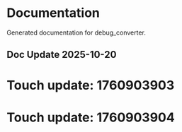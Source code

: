 # Documentation

Generated documentation for debug_converter.

## Doc Update 2025-10-20

# Touch update: 1760903903

# Touch update: 1760903904
